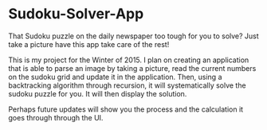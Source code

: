 # Sudoku-Solver-App
That Sudoku puzzle on the daily newspaper too tough for you to solve? Just take a picture have this app take care of the rest!

This is my project for the Winter of 2015. I plan on creating an application that is able to parse an image 
by taking a picture, read the current numbers on the sudoku grid and update it in the application. Then, using a backtracking
algorithm through recursion, it will systematically solve the sudoku puzzle for you. It will then display the solution.

Perhaps future updates will show you the process and the calculation it goes through through the UI. 
